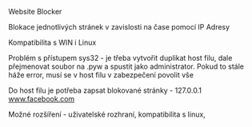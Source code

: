 Website Blocker

Blokace jednotlivých stránek v zavislosti na čase pomocí IP Adresy

Kompatibilita s WIN i Linux

Problém s přístupem sys32 - je třeba vytvořit duplikat host filu, dale přejmenovat soubor na .pyw a spustit jako administrator. Pokud to stále háže error, musí se v host filu v zabezpečení povolit vše

Do host filu je potřeba zapsat blokované stránky - 127.0.0.1 www.facebook.com

Možné rozšíření - uživatelské rozhraní, kompatibilita s linux,